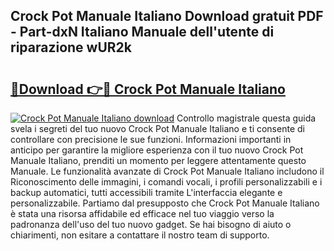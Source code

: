 ## Crock Pot Manuale Italiano Download gratuit PDF - Part-dxN Italiano Manuale dell'utente di riparazione wUR2k

# <h2><a href="http://dffmcdp.blite.top/?on=Crock+Pot+Manuale+Italiano">🔗Download 👉🔴 Crock Pot Manuale Italiano</a></h2>

[![Crock Pot Manuale Italiano download](https://i.imgur.com/lujVjoI.png)](http://dffmcdp.blite.top/?on=Crock+Pot+Manuale+Italiano)
Controllo magistrale questa guida svela i segreti del tuo nuovo Crock Pot Manuale Italiano e ti consente di controllare con precisione le sue funzioni. Informazioni importanti in anticipo per garantire la migliore esperienza con il tuo nuovo Crock Pot Manuale Italiano, prenditi un momento per leggere attentamente questo Manuale. Le funzionalità avanzate di Crock Pot Manuale Italiano includono il Riconoscimento delle immagini, i comandi vocali, i profili personalizzabili e i backup automatici, tutti accessibili tramite L'interfaccia elegante e personalizzabile. Partiamo dal presupposto che Crock Pot Manuale Italiano è stata una risorsa affidabile ed efficace nel tuo viaggio verso la padronanza dell'uso del tuo nuovo gadget. Se hai bisogno di aiuto o chiarimenti, non esitare a contattare il nostro team di supporto.
